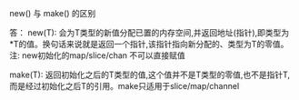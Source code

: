 new() 与 make() 的区别

答：
new(T): 会为T类型的新值分配已置的内存空间,并返回地址(指针),即类型为*T的值。换句话来说就是返回一个指针,该指针指向新分配的、类型为T的零值。
注: new初始化的map/slice/chan 不可以直接赋值

make(T): 返回初始化之后的T类型的值,这个值并不是T类型的零值,也不是指针T,而是经过初始化之后T的引用。make只适用于slice/map/channel



